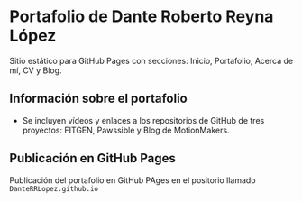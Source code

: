 # Portafolio de Dante Roberto Reyna López

Sitio estático para GitHub Pages con secciones: Inicio, Portafolio, Acerca de mí, CV y Blog.

## Información sobre el portafolio
- Se incluyen vídeos y enlaces a los repositorios de GitHub de tres proyectos: FITGEN, Pawssible y Blog de MotionMakers.

## Publicación en GitHub Pages
Publicación del portafolio en GitHub PAges en el positorio llamado `DanteRRLopez.github.io`
